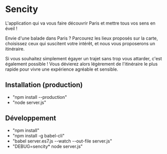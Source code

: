 # Sencity
L'application qui va vous faire découvrir Paris et mettre tous vos sens en éveil !

Envie d'une balade dans Paris ? Parcourez les lieux proposés sur la carte, choisissez ceux qui suscitent votre intérêt, et nous vous proposerons un itinéraire.

Si vous souhaitez simplement égayer un trajet sans trop vous attarder, c'est également possible ! Vous dévierez alors légèrement de l'itinéraire le plus rapide pour vivre une expérience agréable et sensible.

## Installation (production)
- "npm install --production"
- "node server.js"

## Développement
- "npm install"
- "npm install -g babel-cli"
- "babel server.es7.js --watch --out-file server.js"
- "DEBUG=sencity* node server.js"